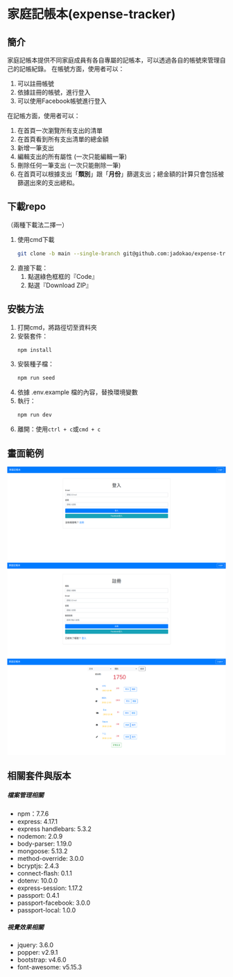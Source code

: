 # 家庭記帳本(expense-tracker)

## 簡介
家庭記帳本提供不同家庭成員有各自專屬的記帳本，可以透過各自的帳號來管理自己的記帳紀錄。
在帳號方面，使用者可以：
1. 可以註冊帳號
2. 依據註冊的帳號，進行登入
3. 可以使用Facebook帳號進行登入

在記帳方面，使用者可以：
1. 在首頁一次瀏覽所有支出的清單
2. 在首頁看到所有支出清單的總金額
3. 新增一筆支出
4. 編輯支出的所有屬性 (一次只能編輯一筆)
5. 刪除任何一筆支出 (一次只能刪除一筆)
6. 在首頁可以根據支出「**類別**」跟「**月份**」篩選支出；總金額的計算只會包括被篩選出來的支出總和。
## 下載repo
（兩種下載法二擇一）
1. 使用cmd下載
   ```bash
   git clone -b main --single-branch git@github.com:jadokao/expense-tracker.git
   ```
2. 直接下載：
   1. 點選綠色框框的『Code』
   2. 點選『Download ZIP』
## 安裝方法
1. 打開cmd，將路徑切至資料夾
2. 安裝套件：
    ```bash
    npm install
    ```
3. 安裝種子檔：
    ```bash
    npm run seed
    ```
4. 依據 .env.example 檔的內容，替換環境變數
5. 執行：
    ```bash
    npm run dev
    ```
6. 離開：使用```ctrl + c```或```cmd + c```
## 畫面範例
![Alt text](login.png)
![Alt text](register.png)
![Alt text](records.png)
## 相關套件與版本
##### 檔案管理相關
* npm：7.7.6
* express: 4.17.1
* express handlebars: 5.3.2
* nodemon: 2.0.9
* body-parser: 1.19.0
* mongoose: 5.13.2
* method-override: 3.0.0
* bcryptjs: 2.4.3
* connect-flash: 0.1.1
* dotenv: 10.0.0
* express-session: 1.17.2
* passport: 0.4.1
* passport-facebook: 3.0.0
* passport-local: 1.0.0
##### 視覺效果相關
* jquery: 3.6.0
* popper: v2.9.1
* bootstrap: v4.6.0
* font-awesome: v5.15.3
